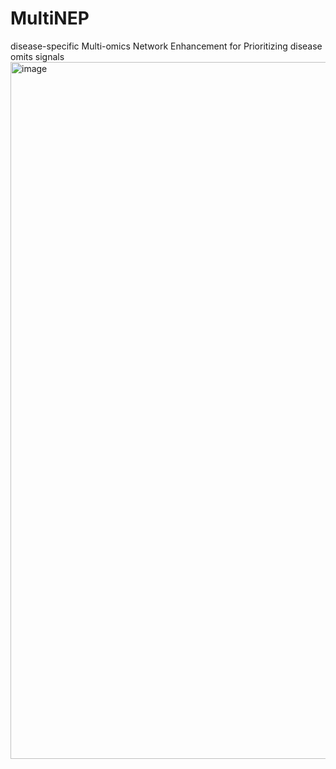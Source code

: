 # MultiNEP
disease-specific Multi-omics Network Enhancement for Prioritizing disease omits signals
<img width="1115" alt="image" src="https://user-images.githubusercontent.com/27308407/200651148-300d4cdb-9029-46db-b312-f23b054955c4.png">
